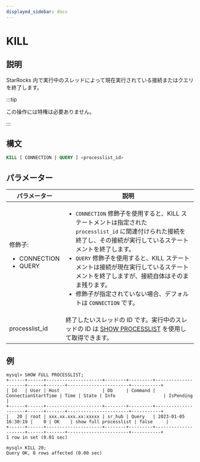 ```yaml
---
displayed_sidebar: docs
---
```


# KILL

## 説明

StarRocks 内で実行中のスレッドによって現在実行されている接続またはクエリを終了します。

:::tip

この操作には特権は必要ありません。

:::

## 構文

```SQL
KILL [ CONNECTION | QUERY ] <processlist_id>
```

## パラメーター

| **パラメーター**            | **説明**                                              |
| ------------------------ | ------------------------------------------------------------ |
| 修飾子:<ul><li>CONNECTION</li><li>QUERY</li></ul> | <ul><li>`CONNECTION` 修飾子を使用すると、KILL ステートメントは指定された `processlist_id` に関連付けられた接続を終了し、その接続が実行しているステートメントを終了します。</li><li>`QUERY` 修飾子を使用すると、KILL ステートメントは接続が現在実行しているステートメントを終了しますが、接続自体はそのまま残ります。</li><li>修飾子が指定されていない場合、デフォルトは `CONNECTION` です。</li></ul> |
| processlist_id           | 終了したいスレッドの ID です。実行中のスレッドの ID は [SHOW PROCESSLIST](SHOW_PROCESSLIST.md) を使用して取得できます。 |

## 例

```Plain
mysql> SHOW FULL PROCESSLIST;
+------+------+---------------------+--------+---------+---------------------+------+-------+-----------------------+-----------+
| Id   | User | Host                | Db     | Command | ConnectionStartTime | Time | State | Info                  | IsPending |
+------+------+---------------------+--------+---------+---------------------+------+-------+-----------------------+-----------+
|   20 | root | xxx.xx.xxx.xx:xxxxx | sr_hub | Query   | 2023-01-05 16:30:19 |    0 | OK    | show full processlist | false     |
+------+------+---------------------+--------+---------+---------------------+------+-------+-----------------------+-----------+
1 row in set (0.01 sec)

mysql> KILL 20;
Query OK, 0 rows affected (0.00 sec)
```